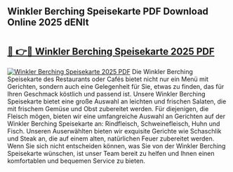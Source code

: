 ## Winkler Berching Speisekarte PDF Download Online 2025 dENIt

# <h2><a href="http://gcaueb.nevu.top/?p=Winkler+Berching+Speisekarte">🔗 👉🔴 Winkler Berching Speisekarte 2025 PDF</a></h2>

[![Winkler Berching Speisekarte 2025 PDF](https://i.imgur.com/dBaPXMq.png)](http://gcaueb.nevu.top/?p=Winkler+Berching+Speisekarte)
Die Winkler Berching Speisekarte des Restaurants oder Cafés bietet nicht nur ein Menü mit Gerichten, sondern auch eine Gelegenheit für Sie, etwas zu finden, das für Ihren Geschmack köstlich und passend ist. Unsere Winkler Berching Speisekarte bietet eine große Auswahl an leichten und frischen Salaten, die mit frischem Gemüse und Obst zubereitet werden. Für diejenigen, die Fleisch mögen, bieten wir eine umfangreiche Auswahl an Gerichten auf der Winkler Berching Speisekarte an: Rindfleisch, Schweinefleisch, Huhn und Fisch. Unseren Auserwählten bieten wir exquisite Gerichte wie Schaschlik und Steak an, die auf einem alten, natürlichen Feuer zubereitet werden. Wenn Sie sich nicht entscheiden können, was Sie von der Winkler Berching Speisekarte wünschen, ist unser Team bereit zu helfen und Ihnen einen komfortablen und bequemen Service zu bieten.
